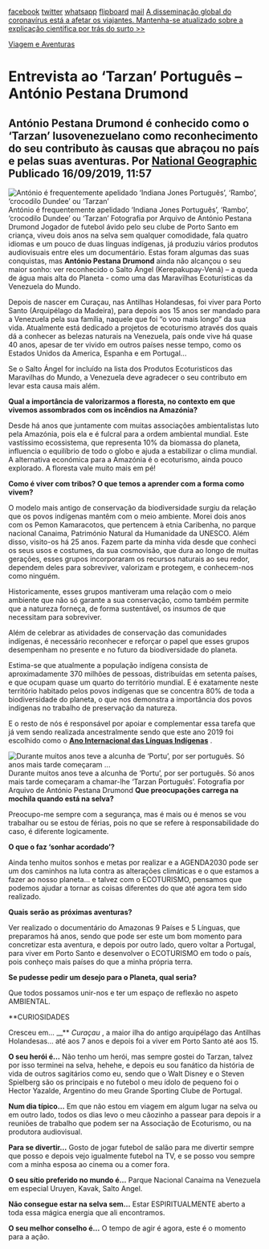 [facebook](https://www.facebook.com/sharer/sharer.php?u=https%3A%2F%2Fwww.natgeo.pt%2Fviagem-e-aventuras%2F2019%2F09%2Fentrevista-ao-tarzan-portugues-antonio-pestana-drumond) [twitter](https://twitter.com/share?url=https%3A%2F%2Fwww.natgeo.pt%2Fviagem-e-aventuras%2F2019%2F09%2Fentrevista-ao-tarzan-portugues-antonio-pestana-drumond&via=natgeo&text=Entrevista%20ao%20%E2%80%98Tarzan%E2%80%99%20Portugu%C3%AAs%20%E2%80%93%20Ant%C3%B3nio%20Pestana%20Drumond) [whatsapp](https://web.whatsapp.com/send?text=https%3A%2F%2Fwww.natgeo.pt%2Fviagem-e-aventuras%2F2019%2F09%2Fentrevista-ao-tarzan-portugues-antonio-pestana-drumond) [flipboard](https://share.flipboard.com/bookmarklet/popout?v=2&title=Entrevista%20ao%20%E2%80%98Tarzan%E2%80%99%20Portugu%C3%AAs%20%E2%80%93%20Ant%C3%B3nio%20Pestana%20Drumond&url=https%3A%2F%2Fwww.natgeo.pt%2Fviagem-e-aventuras%2F2019%2F09%2Fentrevista-ao-tarzan-portugues-antonio-pestana-drumond) [mail](mailto:?subject=NatGeo&body=https%3A%2F%2Fwww.natgeo.pt%2Fviagem-e-aventuras%2F2019%2F09%2Fentrevista-ao-tarzan-portugues-antonio-pestana-drumond%20-%20Entrevista%20ao%20%E2%80%98Tarzan%E2%80%99%20Portugu%C3%AAs%20%E2%80%93%20Ant%C3%B3nio%20Pestana%20Drumond) [A disseminação global do coronavírus está a afetar os viajantes. Mantenha-se atualizado sobre a explicação científica por trás do surto >>](https://www.natgeo.pt/coronavirus) 

[Viagem e Aventuras](https://www.natgeo.pt/viagem-e-aventuras) 
# Entrevista ao ‘Tarzan’ Português – António Pestana Drumond 
## António Pestana Drumond é conhecido como o ‘Tarzan’ lusovenezuelano como reconhecimento do seu contributo às causas que abraçou no país e pelas suas aventuras. Por [National Geographic](https://www.natgeo.pt/autor/national-geographic) Publicado 16/09/2019, 11:57 
![António é frequentemente apelidado ‘Indiana Jones Português’, ‘Rambo’, ‘crocodilo Dundee’ ou ‘Tarzan’](img/files_styles_image_00_public_dsc_0.jpg, "António é frequentemente apelidado ‘Indiana Jones Português’, ‘Rambo’, ‘crocodilo Dundee’ ou ‘Tarzan’")
António é frequentemente apelidado ‘Indiana Jones Português’, ‘Rambo’, ‘crocodilo Dundee’ ou ‘Tarzan’ Fotografia por Arquivo de António Pestana Drumond Jogador de futebol ávido pelo seu clube de Porto Santo em criança, viveu dois anos na selva sem qualquer comodidade, fala quatro idiomas e um pouco de duas línguas indígenas, já produziu vários produtos audiovisuais entre eles um documentário. Estas foram algumas das suas conquistas, mas **António Pestana Drumond** ainda não alcançou o seu maior sonho: ver reconhecido o Salto Ángel (Kerepakupay-Vená) – a queda de água mais alta do Planeta - como uma das Maravilhas Ecoturísticas da Venezuela do Mundo. 

Depois de nascer em Curaçau, nas Antilhas Holandesas, foi viver para Porto Santo (Arquipélago da Madeira), para depois aos 15 anos ser mandado para a Venezuela pela sua família, naquele que foi “o voo mais longo” da sua vida. Atualmente está dedicado a projetos de ecoturismo através dos quais dá a conhecer as belezas naturais na Venezuela, país onde vive há quase 40 anos, apesar de ter vivido em outros países nesse tempo, como os Estados Unidos da America, Espanha e em Portugal... 

Se o Salto Ángel for incluído na lista dos Produtos Ecoturisticos das Maravilhas do Mundo, a Venezuela deve agradecer o seu contributo em levar esta causa mais além. 

**Qual a importância de valorizarmos a floresta, no contexto em que vivemos assombrados com os incêndios na Amazónia?** 

Desde há anos que juntamente com muitas associações ambientalistas luto pela Amazónia, pois ela e é fulcral para a ordem ambiental mundial. Este vastíssimo ecossistema, que representa 10% da biomassa do planeta, influencia o equilíbrio de todo o globo e ajuda a estabilizar o clima mundial. A alternativa económica para a Amazónia é o ecoturismo, ainda pouco explorado. A floresta vale muito mais em pé! 

**Como é viver com tribos? O que temos a aprender com a forma como vivem?** 

O modelo mais antigo de conservação da biodiversidade surgiu da relação que os povos indígenas mantêm com o meio ambiente. Morei dois anos com os Pemon Kamaracotos, que pertencem à etnia Caribenha, no parque nacional Canaima, Património Natural da Humanidade da UNESCO. Além disso, visito-os há 25 anos. Fazem parte da minha vida desde que conheci os seus usos e costumes, da sua cosmovisão, que dura ao longo de muitas gerações, esses grupos incorporaram os recursos naturais ao seu redor, dependem deles para sobreviver, valorizam e protegem, e conhecem-nos como ninguém. 

Historicamente, esses grupos mantiveram uma relação com o meio ambiente que não só garante a sua conservação, como também permite que a natureza forneça, de forma sustentável, os insumos de que necessitam para sobreviver. 

Além de celebrar as atividades de conservação das comunidades indígenas, é necessário reconhecer e reforçar o papel que esses grupos desempenham no presente e no futuro da biodiversidade do planeta. 

Estima-se que atualmente a população indígena consista de aproximadamente 370 milhões de pessoas, distribuídas em setenta países, e que ocupam quase um quarto do território mundial. E é exatamente neste território habitado pelos povos indígenas que se concentra 80% de toda a biodiversidade do planeta, o que nos demonstra a importância dos povos indígenas no trabalho de preservação da natureza. 

E o resto de nós é responsável por apoiar e complementar essa tarefa que já vem sendo realizada ancestralmente sendo que este ano 2019 foi escolhido como o **[Ano Internacional das Línguas Indígenas](https://es.iyil2019.org/)** . 

![Durante muitos anos teve a alcunha de ‘Portu’, por ser português. Só anos mais tarde começaram ...](img/files_styles_image_00_public_img_0_0_medium.jpg, "Durante muitos anos teve a alcunha de ‘Portu’, por ser português. Só anos mais tarde começaram ...")
Durante muitos anos teve a alcunha de ‘Portu’, por ser português. Só anos mais tarde começaram a chamar-lhe ‘Tarzan Português’. Fotografia por Arquivo de António Pestana Drumond **Que preocupações carrega na mochila quando está na selva?** 

Preocupo-me sempre com a segurança, mas é mais ou é menos se vou trabalhar ou se estou de férias, pois no que se refere à responsabilidade do caso, é diferente logicamente. 

**O que o faz ‘sonhar acordado’?** 

Ainda tenho muitos sonhos e metas por realizar e a AGENDA2030 pode ser um dos caminhos na luta contra as alterações climáticas e o que estamos a fazer ao nosso planeta... e talvez com o ECOTURISMO, pensamos que podemos ajudar a tornar as coisas diferentes do que até agora tem sido realizado. 

**Quais serão as próximas aventuras?** 

Ver realizado o documentário do Amazonas 9 Países e 5 Línguas, que preparamos há anos, sendo que pode ser este um bom momento para concretizar esta aventura, e depois por outro lado, quero voltar a Portugal, para viver em Porto Santo e desenvolver o ECOTURISMO em todo o país, pois conheço mais países do que a minha própria terra. 

**Se pudesse pedir um desejo para o Planeta, qual seria?** 

Que todos possamos unir-nos e ter um espaço de reflexão no aspeto AMBIENTAL. 

**CURIOSIDADES 

Cresceu em… __** _Curaçau_ , a maior ilha do antigo arquipélago das Antilhas Holandesas… até aos 7 anos e depois foi a viver em Porto Santo até aos 15. 

**O seu herói é…** Não tenho um herói, mas sempre gostei do Tarzan, talvez por isso terminei na selva, hehehe, e depois eu sou fanático da história de vida de outros sagitários como eu, sendo que o Walt Disney e o Steven Spielberg são os principais e no futebol o meu ídolo de pequeno foi o Hector Yazalde, Argentino do meu Grande Sporting Clube de Portugal. 

**Num dia típico…** Em que não estou em viagem em algum lugar na selva ou em outro lado, todos os dias levo o meu cãozinho a passear para depois ir a reuniões de trabalho que podem ser na Associação de Ecoturismo, ou na produtora audiovisual. 

**Para se divertir…** Gosto de jogar futebol de salão para me divertir sempre que posso e depois vejo igualmente futebol na TV, e se posso vou sempre com a minha esposa ao cinema ou a comer fora. 

**O seu sítio preferido no mundo é…** Parque Nacional Canaima na Venezuela em especial Uruyen, Kavak, Salto Angel. 

**Não consegue estar na selva sem…** Estar ESPIRITUALMENTE aberto a toda essa mágica energia que ali encontramos. 

**O seu melhor conselho é…** O tempo de agir é agora, este é o momento para a ação. 

